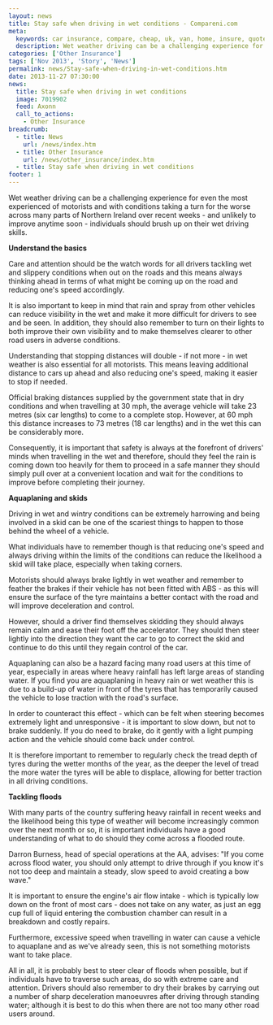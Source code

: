 ```yaml
---
layout: news
title: Stay safe when driving in wet conditions - Compareni.com
meta:
  keywords: car insurance, compare, cheap, uk, van, home, insure, quotes, online, comparison, bike, loans, life
  description: Wet weather driving can be a challenging experience for even the most experienced of motorists and with conditions taking a turn for the worse across
categories: ['Other Insurance']
tags: ['Nov 2013', 'Story', 'News']
permalink: news/Stay-safe-when-driving-in-wet-conditions.htm
date: 2013-11-27 07:30:00
news:
  title: Stay safe when driving in wet conditions
  image: 7019902
  feed: Axonn
  call_to_actions:
    - Other Insurance
breadcrumb:
  - title: News
    url: /news/index.htm
  - title: Other Insurance
    url: /news/other_insurance/index.htm
  - title: Stay safe when driving in wet conditions
footer: 1
---
```


Wet weather driving can be a challenging experience for even the most experienced of motorists and with conditions taking a turn for the worse across many parts of Northern Ireland over recent weeks - and unlikely to improve anytime soon - individuals should brush up on their wet driving skills.

<strong>Understand the basics</strong>

Care and attention should be the watch words for all drivers tackling wet and slippery conditions when out on the roads and this means always thinking ahead in terms of what might be coming up on the road and reducing one&#39;s speed accordingly.

It is also important to keep in mind that rain and spray from other vehicles can reduce visibility in the wet and make it more difficult for drivers to see and be seen. In addition, they should also remember to turn on their lights to both improve their own visibility and to make themselves clearer to other road users in adverse conditions.

Understanding that stopping distances will double - if not more - in wet weather is also essential for all motorists. This means leaving additional distance to cars up ahead and also reducing one&#39;s speed, making it easier to stop if needed.

Official braking distances supplied by the government state that in dry conditions and when travelling at 30 mph, the average vehicle will take 23 metres (six car lengths) to come to a complete stop. However, at 60 mph this distance increases to 73 metres (18 car lengths) and in the wet this can be considerably more.

Consequently, it is important that safety is always at the forefront of drivers&#39; minds when travelling in the wet and therefore, should they feel the rain is coming down too heavily for them to proceed in a safe manner they should simply pull over at a convenient location and wait for the conditions to improve before completing their journey.

<strong>Aquaplaning and skids</strong>

Driving in wet and wintry conditions can be extremely harrowing and being involved in a skid can be one of the scariest things to happen to those behind the wheel of a vehicle.

What individuals have to remember though is that reducing one&#39;s speed and always driving within the limits of the conditions can reduce the likelihood a skid will take place, especially when taking corners.

Motorists should always brake lightly in wet weather and remember to feather the brakes if their vehicle has not been fitted with ABS - as this will ensure the surface of the tyre maintains a better contact with the road and will improve deceleration and control.

However, should a driver find themselves skidding they should always remain calm and ease their foot off the accelerator. They should then steer lightly into the direction they want the car to go to correct the skid and continue to do this until they regain control of the car.

Aquaplaning can also be a hazard facing many road users at this time of year, especially in areas where heavy rainfall has left large areas of standing water. If you find you are aquaplaning in heavy rain or wet weather this is due to a build-up of water in front of the tyres that has temporarily caused the vehicle to lose traction with the road&#39;s surface.

In order to counteract this effect - which can be felt when steering becomes extremely light and unresponsive - it is important to slow down, but not to brake suddenly. If you do need to brake, do it gently with a light pumping action and the vehicle should come back under control.

It is therefore important to remember to regularly check the tread depth of tyres during the wetter months of the year, as the deeper the level of tread the more water the tyres will be able to displace, allowing for better traction in all driving conditions.

<strong>Tackling floods</strong>

With many parts of the country suffering heavy rainfall in recent weeks and the likelihood being this type of weather will become increasingly common over the next month or so, it is important individuals have a good understanding of what to do should they come across a flooded route.

Darron Burness, head of special operations at the AA, advises: &quot;If you come across flood water, you should only attempt to drive through if you know it&#39;s not too deep and maintain a steady, slow speed to avoid creating a bow wave.&quot;

It is important to ensure the engine&#39;s air flow intake - which is typically low down on the front of most cars - does not take on any water, as just an egg cup full of liquid entering the combustion chamber can result in a breakdown and costly repairs.

Furthermore, excessive speed when travelling in water can cause a vehicle to aquaplane and as we&#39;ve already seen, this is not something motorists want to take place.

All in all, it is probably best to steer clear of floods when possible, but if individuals have to traverse such areas, do so with extreme care and attention. Drivers should also remember to dry their brakes by carrying out a number of sharp deceleration manoeuvres after driving through standing water; although it is best to do this when there are not too many other road users around.
